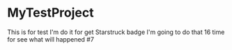 # MyTestProject

This is for test
I'm do it for get Starstruck badge
I'm going to do that 16 time for see what will happened #7
